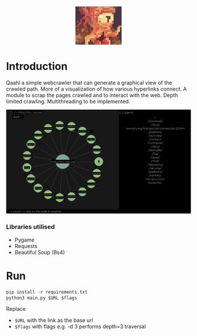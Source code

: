 <p align="center">
<img src="./assets/qaahl.webp" width=25% height=25%>
</p>

# Introduction

Qaahl a simple webcrawler that can generate a graphical view of the crawled path. More of a visualization of how various hyperlinks connect. A module to scrap the pages crawled and to interact with the web. Depth limited crawling. Multithreading to be implemented.

<p align="center">
<img src="./assets/qaahl_screen.png">
</p>

### Libraries utilised
- Pygame
- Requests
- Beautiful Soup (Bs4)

# Run

```console
pip install -r requirements.txt
python3 main.py $URL $flags
```

Replace 
- `$URL` with the link as the base url
- `$flags` with flags e.g. -d 3 performs depth=3 traversal
